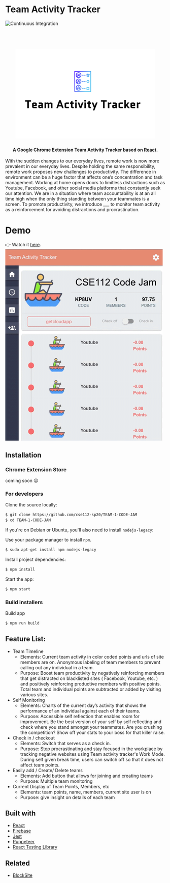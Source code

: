 # Team Activity Tracker

![Continuous Integration](https://github.com/cse112-sp20/TEAM-1-CODE-JAM/workflows/Continuous%20Integration/badge.svg)

<h1 align="center">
  <br>
  <img src="teamLogo.png" alt="Team Activity Tracker">
</h1>

<h4 align="center">A Google Chrome Extension Team Activity Tracker based on <a href="https://reactjs.org/" target="_blank">React</a>.</h4>

With the sudden changes to our everyday lives, remote work is now more prevalent in our everyday lives. Despite holding the same responsibility, remote work proposes new challenges to productivity. The difference in environment can be a huge factor that affects one’s concentration and task management. Working at home opens doors to limitless distractions such as Youtube, Facebook, and other social media platforms that constantly seek our attention. We are in a situation where team accountability is at an all time high when the only thing standing between your teammates is a screen. To promote productivity, we introduce ___ to monitor team activity as a reinforcement for avoiding distractions and procrastination.

# Demo
👉 Watch it <a href="https://share.getcloudapp.com/mXuAo7j0">here</a>.
<br>
<img src="demo.gif">

## Installation
### Chrome Extension Store
coming soon :stuck_out_tongue_closed_eyes:

### For developers
Clone the source locally:

```sh
$ git clone https://github.com/cse112-sp20/TEAM-1-CODE-JAM
$ cd TEAM-1-CODE-JAM
```
If you're on Debian or Ubuntu, you'll also need to install
`nodejs-legacy`:

Use your package manager to install `npm`.
```sh
$ sudo apt-get install npm nodejs-legacy
```

Install project dependencies:

```sh
$ npm install
```
Start the app:

```sh
$ npm start
```

### Build installers

Build app
```sh
$ npm run build
```

## Feature List:
* Team Timeline
    * Elements: Current team activity in color coded points and urls of site members are on. Anonymous labeling of team members to prevent calling out any individual in a team. 
    * Purpose: Boost team productivity by negatively reinforcing members that get distracted on blacklisted sites ( Facebook, Youtube, etc. ) and positively reinforcing productive members with positive points. Total team and individual points are subtracted or added by visiting various sites. 
* Self Monitoring
    * Elements: Charts of the current day’s activity that shows the performance of an individual against each of their teams. 
    * Purpose: Accessible self reflection that enables room for improvement. Be the best version of your self by self reflecting and check where you stand amongst your teammates. Are you crushing the competition? Show off your stats to your boss for that killer raise.
* Check in / checkout
    * Elements: Switch that serves as a check in.
    * Purpose: Stop procrastinating and stay focused in the workplace by tracking negative websites using Team activity tracker's Work Mode. During self given break time, users can switch off so that it does not affect team points. 
* Easily add / Create/ Delete teams
    * Elements: Add button that allows for joining and creating teams
    * Purpose: Multiple team monitoring 
* Current Display of Team Points, Members, etc
    * Elements: team points, name, members, current site user is on
    * Purpose: give insight on details of each team

## Built with
- [React](https://reactjs.org/)
- [Firebase](https://firebase.google.com/)
- [Jest](https://jestjs.io/)
- [Puppeteer](https://pptr.dev/)
- [React Testing Library](https://testing-library.com/)

## Related
- [BlockSite](https://blocksite.co/)
